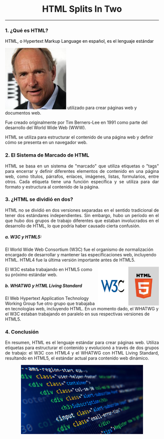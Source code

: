 <div style="text-align:center;">
    <h1>HTML Splits In Two</h1>
</div>

__________________
### 1. ¿Qué es HTML? 
<p style="text-align: justify;color:black">HTML, o Hypertext Markup Language en español, es el lenguaje estándar 

</p><img src=https://github.com/raccssoo/SMX2-M8UF1A1-HistoriaWeb-2012-HTMLSplitsInTwo-OscarBallester/blob/main/Images/tim.jpg?raw=true alt="tim" style="float: center;">
utilizado para crear páginas web y documentos web.

Fue creado originalmente por Tim Berners-Lee en 1991 como parte del desarrollo del World Wide Web (WWW). 

HTML se utiliza para estructurar el contenido de una página web y definir cómo se presenta en un navegador web.</p>

### 2. El Sistema de Marcado de HTML
<p style="text-align: justify;"> HTML se basa en un sistema de "marcado" que utiliza etiquetas o "tags" para encerrar y definir diferentes elementos de contenido en una página web, como títulos, párrafos, enlaces, imágenes, listas, formularios, entre otros. Cada etiqueta tiene una función específica y se utiliza para dar formato y estructura al contenido de la página.

### 3. ¿HTML se dividió en dos?
<p style="text-align: justify;"> HTML no se dividió en dos versiones separadas en el sentido tradicional de tener dos estándares independientes. Sin embargo, hubo un período en el que hubo dos grupos de trabajo diferentes que estaban involucrados en el desarrollo de HTML, lo que podría haber causado cierta confusión.

##### a. W3C y HTML5: 
El World Wide Web Consortium (W3C) fue el organismo de 
normalización encargado de desarrollar y mantener las 
especificaciones web, incluyendo HTML. HTML4 fue la última 
versión importante antes de HTML5.
<div style="text-align:center;">
    <img src="https://github.com/raccssoo/SMX2-M8UF1A1-HistoriaWeb-2012-HTMLSplitsInTwo-OscarBallester/raw/main/Images/w3chtml4.jpg" alt="tim" style="float: right; width: 200px;" />
</div> 
El W3C estaba trabajando en HTML5 como su próximo estándar web. 


##### b. WHATWG y HTML Living Standard
 
 El Web Hypertext Application Technology Working Group fue otro grupo que trabajaba en tecnologías web, incluyendo HTML. En un momento dado, el WHATWG y el W3C estaban trabajando en paralelo en sus respectivas versiones de HTML5.

### 4. Conclusión 

<p style="text-align: justify;"> En resumen, HTML es el lenguaje estándar para crear páginas web. Utiliza etiquetas para estructurar el contenido y evolucionó a través de dos grupos de trabajo: el W3C con HTML4 y el WHATWG con HTML Living Standard, resultando en HTML5, el estándar actual para contenido web dinámico.

<div style="text-align:center;">
    <img src="https://github.com/raccssoo/SMX2-M8UF1A1-HistoriaWeb-2012-HTMLSplitsInTwo-OscarBallester/raw/main/Images/htmlfoto.jpeg" alt="codigo library" width="400px" />
</div>

